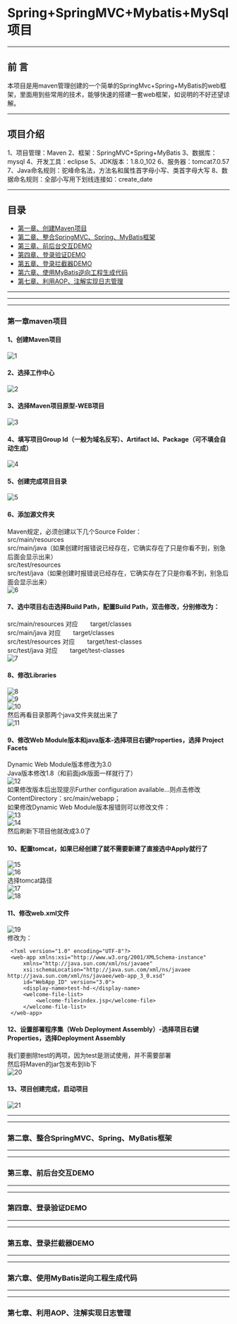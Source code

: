 # Spring+SpringMVC+Mybatis+MySql项目
***
## 前  言
本项目是用maven管理创建的一个简单的SpringMvc+Spring+MyBatis的web框架，里面用到些常用的技术，能够快速的搭建一套web框架，如说明的不好还望谅解。
***
## 项目介绍
1、项目管理：Maven
2、框架：SpringMVC+Spring+MyBatis
3、数据库：mysql
4、开发工具：eclipse
5、JDK版本：1.8.0_102
6、服务器：tomcat7.0.57
7、Java命名规则：驼峰命名法，方法名和属性首字母小写、类首字母大写
8、数据命名规则：全部小写用下划线连接如：create_date
***
## 目录
* [第一章、创建Maven项目](#第一章maven项目)
* [第二章、整合SpringMVC、Spring、MyBatis框架](#第二章、整合SpringMVC、Spring、MyBatis框架)
* [第三章、前后台交互DEMO](#第三章、前后台交互DEMO)
* [第四章、登录验证DEMO](#第四章、登录验证DEMO)
* [第五章、登录拦截器DEMO](#第五章、登录拦截器DEMO)
* [第六章、使用MyBatis逆向工程生成代码](#第六章、使用MyBatis逆向工程生成代码)
* [第七章、利用AOP、注解实现日志管理](#第七章、利用AOP、注解实现日志管理)
***
***
***
### 第一章maven项目
#### 1、创建Maven项目  
![1](/img/1.png)  
#### 2、选择工作中心  
![2](/img/2.png)  
#### 3、选择Maven项目原型-WEB项目  
![3](/img/3.png)  
#### 4、填写项目Group Id（一般为域名反写）、Artifact Id、Package（可不填会自动生成）  
![4](/img/4.png)  
#### 5、创建完成项目目录  
![5](/img/5.png)  
#### 6、添加源文件夹  
Maven规定，必须创建以下几个Source Folder：  
src/main/resources  
src/main/java（如果创建时报错说已经存在，它确实存在了只是你看不到，别急后面会显示出来）  
src/test/resources  
src/test/java（如果创建时报错说已经存在，它确实存在了只是你看不到，别急后面会显示出来）  
 ![6](/img/6.png)  
#### 7、选中项目右击选择Build Path，配置Build Path，双击修改，分别修改为：  
src/main/resources		对应　　target/classes  
src/main/java			对应　　target/classes  
src/test/resources		对应　　target/test-classes  
src/test/java			对应　　target/test-classes  
![7](/img/7.png)  
#### 8、修改Libraries  
![8](/img/8.png)  
![9](/img/9.png)  
![10](/img/10.png)  
然后再看目录那两个java文件夹就出来了  
![11](/img/11.png)  
#### 9、修改Web Module版本和java版本-选择项目右键Properties，选择 Project Facets  
Dynamic Web Module版本修改为3.0  
Java版本修改1.8（和前面jdk版面一样就行了）  
![12](/img/12.png)  
如果修改版本后出现提示Further configuration available…则点击修改ContentDirectory：src/main/webapp；  
如果修改Dynamic Web Module版本报错则可以修改文件：  
![13](/img/13.png)  
![14](/img/14.png)  
然后刷新下项目他就改成3.0了  
#### 10、配置tomcat，如果已经创建了就不需要新建了直接选中Apply就行了  
![15](/img/15.png)  
![16](/img/16.png)  
选择tomcat路径  
![17](/img/17.png)  
![18](/img/18.png)  
#### 11、修改web.xml文件  
![19](/img/19.png)  
修改为：  
```
 <?xml version="1.0" encoding="UTF-8"?>  
 <web-app xmlns:xsi="http://www.w3.org/2001/XMLSchema-instance"  
     xmlns="http://java.sun.com/xml/ns/javaee"  
     xsi:schemaLocation="http://java.sun.com/xml/ns/javaee http://java.sun.com/xml/ns/javaee/web-app_3_0.xsd"  
     id="WebApp_ID" version="3.0">  
     <display-name>test-hd-</display-name>  
     <welcome-file-list>  
         <welcome-file>index.jsp</welcome-file>  
     </welcome-file-list>  
 </web-app>  
```
#### 12、设置部署程序集（Web Deployment Assembly）-选择项目右键Properties，选择Deployment Assembly  
我们要删除test的两项，因为test是测试使用，并不需要部署  
然后将Maven的jar包发布到lib下  
![20](/img/20.png)  
#### 13、项目创建完成，启动项目  
![21](/img/21.png)  
***
***
### 第二章、整合SpringMVC、Spring、MyBatis框架
***
***
### 第三章、前后台交互DEMO
***
***
### 第四章、登录验证DEMO
***
***
### 第五章、登录拦截器DEMO
***
***
### 第六章、使用MyBatis逆向工程生成代码
***
***
### 第七章、利用AOP、注解实现日志管理


